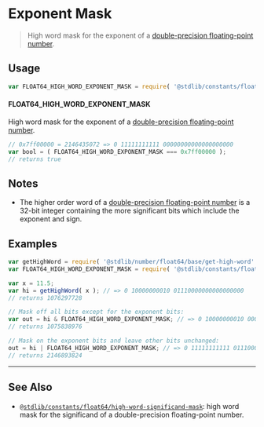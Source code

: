 <!--

@license Apache-2.0

Copyright (c) 2018 The Stdlib Authors.

Licensed under the Apache License, Version 2.0 (the "License");
you may not use this file except in compliance with the License.
You may obtain a copy of the License at

   http://www.apache.org/licenses/LICENSE-2.0

Unless required by applicable law or agreed to in writing, software
distributed under the License is distributed on an "AS IS" BASIS,
WITHOUT WARRANTIES OR CONDITIONS OF ANY KIND, either express or implied.
See the License for the specific language governing permissions and
limitations under the License.

-->

# Exponent Mask

> High word mask for the exponent of a [double-precision floating-point number][ieee754].

<section class="usage">

## Usage

<!-- eslint-disable id-length -->

```javascript
var FLOAT64_HIGH_WORD_EXPONENT_MASK = require( '@stdlib/constants/float64/high-word-exponent-mask' );
```

#### FLOAT64_HIGH_WORD_EXPONENT_MASK

High word mask for the exponent of a [double-precision floating-point number][ieee754]. 

<!-- eslint-disable id-length -->

```javascript
// 0x7ff00000 = 2146435072 => 0 11111111111 00000000000000000000
var bool = ( FLOAT64_HIGH_WORD_EXPONENT_MASK === 0x7ff00000 );
// returns true
```

</section>

<!-- /.usage -->

<section class="notes">

## Notes

-   The higher order word of a [double-precision floating-point number][ieee754] is a 32-bit integer containing the more significant bits which include the exponent and sign.

</section>

<!-- /.notes -->

<section class="examples">

## Examples

<!-- eslint-disable id-length -->

<!-- eslint no-undef: "error" -->

```javascript
var getHighWord = require( '@stdlib/number/float64/base/get-high-word' );
var FLOAT64_HIGH_WORD_EXPONENT_MASK = require( '@stdlib/constants/float64/high-word-exponent-mask' );

var x = 11.5;
var hi = getHighWord( x ); // => 0 10000000010 01110000000000000000
// returns 1076297728

// Mask off all bits except for the exponent bits:
var out = hi & FLOAT64_HIGH_WORD_EXPONENT_MASK; // => 0 10000000010 00000000000000000000
// returns 1075838976

// Mask on the exponent bits and leave other bits unchanged:
out = hi | FLOAT64_HIGH_WORD_EXPONENT_MASK; // => 0 11111111111 01110000000000000000
// returns 2146893824
```

</section>

<!-- /.examples -->

<!-- Section for related `stdlib` packages. Do not manually edit this section, as it is automatically populated. -->

<section class="related">

* * *

## See Also

-   <span class="package-name">[`@stdlib/constants/float64/high-word-significand-mask`][@stdlib/constants/float64/high-word-significand-mask]</span><span class="delimiter">: </span><span class="description">high word mask for the significand of a double-precision floating-point number.</span>

</section>

<!-- /.related -->

<!-- Section for all links. Make sure to keep an empty line after the `section` element and another before the `/section` close. -->

<section class="links">

[ieee754]: http://en.wikipedia.org/wiki/IEEE_754-1985

<!-- <related-links> -->

[@stdlib/constants/float64/high-word-significand-mask]: https://github.com/stdlib-js/constants/tree/main/float64/high-word-significand-mask

<!-- </related-links> -->

</section>

<!-- /.links -->
